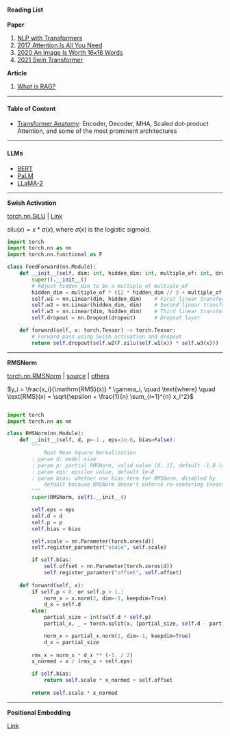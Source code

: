 #### Reading List 

**Paper**

1. [NLP with Transformers](//C:/Users/caiji/Documents/PDF/Lewis%20Tunstall,%20Leandro%20von%20Werra,%20Thomas%20Wolf%20-%20Natural%20Language%20Processing%20with%20Transformers_%20Building%20Language%20Applications%20with%20Hugging%20Face-O'Reilly%20Media%20(2022).pdf)
2. [2017 Attention Is All You Need](https://arxiv.org/pdf/1706.03762)
3. [2020 An Image Is Worth 16x16 Words](https://arxiv.org/pdf/2010.11929)
4. [2021 Swin Transformer](https://arxiv.org/pdf/2103.14030)


**Article**

1. [What is RAG?](https://cohere.com/blog/what-is-rag)

---

#### Table of Content 

- [Transformer Anatomy](#transformer-anatomy): Encoder, Decoder, MHA, Scaled dot-product Attention, and some of the most prominent architectures

---

#### LLMs

- [BERT](https://cameronrwolfe.substack.com/p/language-understanding-with-bert#§berts-architecture)  
- [PaLM](https://blog.eleuther.ai/rotary-embeddings/)  
- [LLaMA-2](https://cameronrwolfe.substack.com/p/llama-2-from-the-ground-up)  

---

**Swish Activation**

[torch.nn.SiLU](https://pytorch.org/docs/stable/generated/torch.nn.SiLU.html) | [Link](https://medium.com/@jiangmen28/beyond-relu-discovering-the-power-of-swiglu-超越-relu-发现-swiglu-的力量-9dbc7d8258bf)

$\text{silu}(x) = x * \sigma(x), \text{where } \sigma(x) \text{ is the logistic sigmoid.}$

```python
import torch 
import torch.nn as nn
import torch.nn.functional as F

class FeedForward(nn.Module):
    def __init__(self, dim: int, hidden_dim: int, multiple_of: int, dropout: float):
        super().__init__()
        # Adjust hidden_dim to be a multiple of multiple_of
        hidden_dim = multiple_of * ((2 * hidden_dim // 3 + multiple_of -1) // multiple_of)
        self.w1 = nn.Linear(dim, hidden_dim)    # First linear transformation
        self.w2 = nn.Linear(hidden_dim, dim)    # Second linear transformation
        self.w3 = nn.Linear(dim, hidden_dim)    # Third linear transformation 
        self.dropout = nn.Dropout(dropout)      # Dropout layer

    def forward(self, x: torch.Tensor) -> torch.Tensor:
        # Forward pass using Swish activation and dropout
        return self.dropout(self.w2(F.silu(self.w1(x)) * self.w3(x)))
```

---

**RMSNorm**

[torch.nn.RMSNorm](https://pytorch.org/docs/stable/generated/torch.nn.RMSNorm.html) | [source](https://github.com/pytorch/pytorch/blob/v2.6.0/torch/nn/modules/normalization.py#L321) | [others](https://github.com/bzhangGo/rmsnorm/blob/master/rmsnorm_torch.py)

$y_i = \frac{x_i}{\mathrm{RMS}(x)} * \gamma_i, \quad
        \text{where} \quad \text{RMS}(x) = \sqrt{\epsilon + \frac{1}{n} \sum_{i=1}^{n} x_i^2}$

```python 

import torch
import torch.nn as nn

class RMSNorm(nn.Module):
    def __init__(self, d, p=-1., eps=1e-8, bias=False):
        """
            Root Mean Square Normalization
        : param d: model size
        : param p: partial RMSNorm, valid value [0, 1], default -1.0 (disable)
        : param eps: epsilon value, default 1e-8
        : param bias: whether use bias term for RMSNorm, disabled by 
            default because RMSNorm doesn't enforce re-centering invariance.
        """
        super(RMSNorm, self).__init__()

        self.eps = eps
        self.d = d
        self.p = p
        self.bias = bias

        self.scale = nn.Parameter(torch.ones(d))
        self.register_parameter("scale", self.scale)

        if self.bias:
            self.offset = nn.Parameter(torch.zeros(d))
            self.register_paramter("offset", self.offset)
    
    def forward(self, x):
        if self.p < 0. or self.p > 1.:
            norm_x = x.norm(2, dim=-1, keepdim=True)
            d_x = self.d
        else:
            partial_size = int(self.d * self.p)
            partial_x, _ = torch.split(x, [partial_size, self.d - partial_size], dim=-1)

            norm_x = partial_x.norm(2, dim=-1, keepdim=True)
            d_x = partial_size
        
        rms_x = norm_x * d_x ** (-1. / 2)
        x_normed = x / (rms_x + self.eps)

        if self.bias:
            return self.scale * x_normed + self.offset
        
        return self.scale * x_normed
```

---

**Positional Embedding**

[Link](https://huggingface.co/blog/designing-positional-encoding)